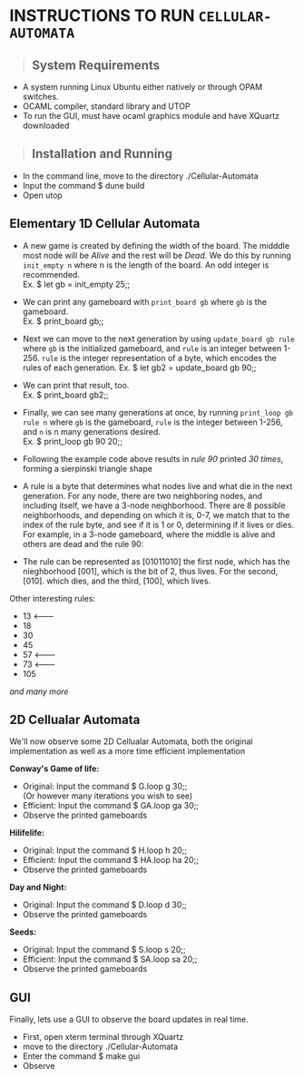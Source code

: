 # INSTRUCTIONS TO RUN `CELLULAR-AUTOMATA`  
  
>## System Requirements  
- A system running Linux Ubuntu either natively or through OPAM switches.  
- OCAML compiler, standard library and UTOP  
- To run the GUI, must have ocaml graphics module and have XQuartz downloaded  
  
>## Installation and Running  
- In the command line, move to the directory ./Cellular-Automata  
- Input the command $ dune build  
- Open utop  
  
  
## Elementary 1D Cellular Automata  
- A new game is created by defining the width of the board. The midddle most node will be *Alive* and the rest will be *Dead*. We do this by running `init_empty n` where n is the length of the board. An odd integer is recommended.  
Ex. $ let gb = init_empty 25;;
- We can print any gameboard with `print_board gb` where `gb` is the gameboard.  
Ex. $ print_board gb;;
- Next we can move to the next generation by using `update_board gb rule` where `gb` is the initialized gameboard, and `rule` is an integer between 1-256. `rule` is the integer representation of a byte, which encodes the rules of each generation. 
Ex. $ let gb2 = update_board gb  90;;
- We can print that result, too.  
Ex. $ print_board gb2;;
- Finally, we can see many generations at once, by running `print_loop gb rule n` where `gb` is the gameboard, `rule` is the integer between 1-256, and `n` is n many generations desired.  
Ex. $ print_loop gb 90 20;;
- Following the example code above results in *rule 90* printed *30 times*, forming a sierpinski triangle shape
  
- A rule is a byte that determines what nodes live and what die in the next generation. For any node, there are two neighboring nodes, and including itself, we have a 3-node neighborhood. There are 8 possible neighborhoods, and depending on which it is, 0-7, we match that to the index of the rule byte, and see if it is 1 or 0, determining if it lives or dies. For example, in a 3-node gameboard, where the middle is alive and others are dead and the rule 90: 
- The rule can be represented as [01011010] the first node, which has the nieghborhood [001], which is the bit of 2, thus lives. For the second, [010]. which dies, and the third, [100], which lives.  
  
Other interesting rules:  
- 13  <---
- 18  
- 30  
- 45  
- 57  <---
- 73  <---
- 105  
  
*and many more*  
  
  
## 2D Cellualar Automata  
We'll now observe some 2D Cellualar Automata, both the original  
implementation as well as a more time efficient implementation  
  
**Conway's Game of life:**  
- Original: Input the command $ G.loop g 30;;  
(Or however many iterations you wish to see)  
- Efficient: Input the command $ GA.loop ga 30;;  
- Observe the printed gameboards  
  
**Hilifelife:**  
- Original: Input the command $ H.loop h 20;;  
- Efficient: Input the command $ HA.loop ha 20;;  
- Observe the printed gameboards  
  
**Day and Night:**  
- Original: Input the command $ D.loop d 30;;  
- Observe the printed gameboards  
  
**Seeds:**  
- Original: Input the command $ S.loop s 20;;  
- Efficient: Input the command $ SA.loop sa 20;;  
- Observe the printed gameboards  
  
  
## GUI  
Finally, lets use a GUI to observe the board updates in real time.  
- First, open xterm terminal through XQuartz  
- move to the directory ./Cellular-Automata  
- Enter the command $ make gui  
- Observe  